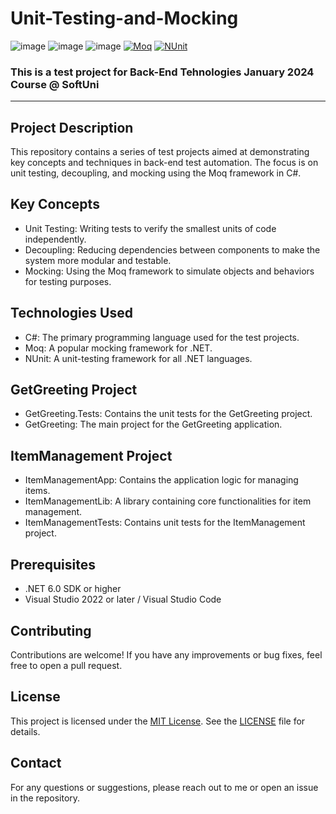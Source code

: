 # Unit-Testing-and-Mocking
![image](https://img.shields.io/badge/C%23-239120?style=for-the-badge&logo=csharp&logoColor=white)
![image](https://img.shields.io/badge/.NET-512BD4?style=for-the-badge&logo=dotnet&logoColor=white)
![image](https://img.shields.io/badge/Visual_Studio-5C2D91?style=for-the-badge&logo=visual%20studio&logoColor=white)
[![Moq](https://img.shields.io/badge/tested%20with-Moq-6DB33F.svg)](https://github.com/moq)
[![NUnit](https://img.shields.io/badge/tested%20with-NUnit-22B2B0.svg)](https://nunit.org/)

### This is a test project for **Back-End Tehnologies** January 2024 Course @ SoftUni
---

## Project Description
This repository contains a series of test projects aimed at demonstrating key concepts and techniques in back-end test automation. The focus is on unit testing, decoupling, and mocking using the Moq framework in C#.

## Key Concepts
- Unit Testing: Writing tests to verify the smallest units of code independently.
- Decoupling: Reducing dependencies between components to make the system more modular and testable.
- Mocking: Using the Moq framework to simulate objects and behaviors for testing purposes.
## Technologies Used
- C#: The primary programming language used for the test projects.
- Moq: A popular mocking framework for .NET.
- NUnit: A unit-testing framework for all .NET languages.
## GetGreeting Project
- GetGreeting.Tests: Contains the unit tests for the GetGreeting project.
- GetGreeting: The main project for the GetGreeting application.
## ItemManagement Project
- ItemManagementApp: Contains the application logic for managing items.
- ItemManagementLib: A library containing core functionalities for item management.
- ItemManagementTests: Contains unit tests for the ItemManagement project.
## Prerequisites
- .NET 6.0 SDK or higher
- Visual Studio 2022 or later / Visual Studio Code
## Contributing
Contributions are welcome! If you have any improvements or bug fixes, feel free to open a pull request.
## License
This project is licensed under the [MIT License](LICENSE). See the [LICENSE](LICENSE) file for details.
## Contact
For any questions or suggestions, please reach out to me or open an issue in the repository.
